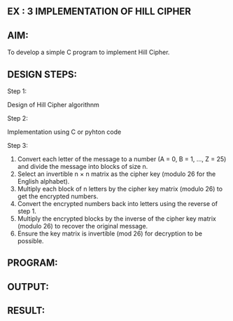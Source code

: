 ## EX : 3 IMPLEMENTATION OF HILL CIPHER

## AIM:

To develop a simple C program to implement Hill Cipher.

## DESIGN STEPS:

Step 1:

Design of Hill Cipher algorithnm

Step 2:

Implementation using C or pyhton code

Step 3:

1.	Convert each letter of the message to a number (A = 0, B = 1, ..., Z = 25) and divide the message into blocks of size n.
2.	Select an invertible n × n matrix as the cipher key (modulo 26 for the English alphabet).
3.	Multiply each block of n letters by the cipher key matrix (modulo 26) to get the encrypted numbers.
4.	Convert the encrypted numbers back into letters using the reverse of step 1.
5.	Multiply the encrypted blocks by the inverse of the cipher key matrix (modulo 26) to recover the original message.
6.	Ensure the key matrix is invertible (mod 26) for decryption to be possible.


## PROGRAM:

## OUTPUT:

## RESULT:
